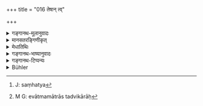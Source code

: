 +++
title = "016 तेषान् त्व्"

+++

<details><summary>गङ्गानथ-मूलानुवादः</summary>

Having combined the subtile components of the said six principles of illimitable potency with their own evolutes, he created even all beings.—(16)
</details>

<details><summary>मानसतरङ्गिणीकृत्</summary>

This entity differentiated into 6 types of minute particles, which possess properties without exception, and combined with minute particles of that original entity, gave rise to the elements of all existence.
</details>

<details><summary>मेधातिथिः</summary>

**तेषां षण्णां** या **आत्ममात्रास्** तासु **सूक्ष्मान् अवयवान् संनिवेश्य सर्वभूतानि निर्ममे** । तत्र षट्संख्यया वक्ष्यमाणानि पञ्च तन्मात्राणि अतिक्रान्तश् चाहंकारः प्रतिनिर्दिश्यते । आत्ममात्रास् तेषां स्वविकाराः । तन्मात्राणां भूतानि, अहंकारस्येन्द्रियाणि । पृथिव्यादिषु भूतेषु शरीररूपतया तिष्ठत्सु सूक्ष्मान् अवयवांस् तन्मात्राहंकारान् संनिवेश्य यथास्थानं योजनं कृत्वा सर्वभूतानि देवमनुष्यतिर्यक्पक्षिस्थावरादीनि निर्ममे । एतद् उक्तं भवति । षड् अविशेषा अवयवा एकदेशारम्भकाः सर्वस्य जगतस् तस्य तदारब्धत्वात् । सूक्ष्मत्वं तन्मात्रसंज्ञयैव सिद्धम् । तानि संनिवेश्य संनिहत्य[^४८] तेषाम् एवात्ममात्रांस् तद्विकारान्[^४९] भूतेन्द्रियाणि निर्ममे । तैश् च पिण्डसृष्टिं चकारात् । "**मात्रासु**" इत्य् अत्र "मात्राभिः" इति युक्तः पाठः ॥ १.१६ ॥


[^४९]:
     M G: evātmamātrās tadvikārāḥ


[^४८]:
     J: saṃhatya
</details>

<details><summary>गङ्गानथ-भाष्यानुवादः</summary>

The said six principles of their own respective evolutes,—to these he joined their subtile components, and thus created all beings.

The number ‘*six*,’ (mentioned in connection with the Principles) is made up of the *five* ‘Rudimentary Substances,’ to be described later on, and the ‘Principle of Egoism’ already described.

The ‘*own envolutes*’ of these Principles, are their respective products; *i.e*., the elemental substances, which are the products of the‘Rudimentary Substances,’ the Sense-organs which are the products of the ‘Principle of Egoism.’ The Eaṛth and the other Elemental Substances being present, like so many ‘bodies,’ he joined to them the ‘subtile components’; *i.e*., the Rudimentary Substances and the Principle of Egoism; that is, he placed them in their proper places, and thus ‘*created all beings*,’—Gods, men, animals, birds, trees and so forth.

The meaning is as follows:—The six subtile components are productive of one portion of the entire world, the whole of which is evolved out of them; that they are ‘subtile’ is proved by the fact of their being ‘rudimentary’ in their character;—these he ‘*combined*,’ *i.e*., brought together, *with their own envolutes*,’ *i.e*., their respective products; he produced the material substances and the organs (of action), and through these, the entire material world; these latter being indicated by the word ‘even.’

In place of ‘*mātrāsu*’ it is better to rend ‘*mātrābhiḥ*’.—(16)
</details>

<details><summary>गङ्गानथ-टिप्पन्यः</summary>

*Six elements*—The five Rudimentary Substances and the Principle of
Egoism.

Here also, and for reasons similar to the above, there is a difference of opinion among commentators.

Nandana, and Rāghavānanda take the verse as describing the creation of the *bodies* of things from the *body* of the Creator, and that of their
*souls* from His Soul.

The ‘six’, Rāghavānanda takes as standing for the six sense-organs, and Nandana as for the six *tattvas*—

1.  Mahat, 2.  Ahaṅkāra, 3.  Manas, 4.  Subtile Elements, 5.  Organs, of Action 6.  and Organs of Sensation.

Medhātithi takes the verse simply as describing how the Creator created all beings by combining ‘the subtile components of the said six principles’ with ‘their own evolutes.’

Hopkins remarks that ‘*ātmamātrā*’ stands for ‘the *spiritual* atom as opposed to the *elementary*,—not reflexive *elements of himself*.’
</details>

<details><summary>Bühler</summary>

016	But, joining minute particles even of those six, which possess measureless power, with particles of himself, he created all beings.
</details>
